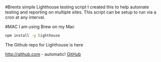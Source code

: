 #Brents simple Lighthouse testing script
I created this to help automate testing and reporting on multiple sites. This script can be setup to run via a cron at any interval.

#MAC
I am using Brew on my Mac

```bash
npm install -g lighthouse
```

The Github repo for Lighthouse is here 

http://github.com - automatic!
[GitHub](https://github.com/GoogleChrome/lighthouse)


